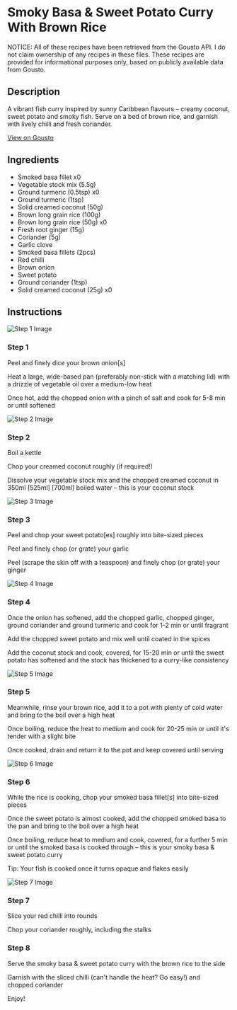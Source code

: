 # Smoky Basa & Sweet Potato Curry With Brown Rice

NOTICE: All of these recipes have been retrieved from the Gousto API. I do not claim ownership of any recipes in these files. These recipes are provided for informational purposes only, based on publicly available data from Gousto.

## Description

A vibrant fish curry inspired by sunny Caribbean flavours – creamy coconut, sweet potato and smoky fish. Serve on a bed of brown rice, and garnish with lively chilli and fresh coriander.

[View on Gousto](https://www.gousto.co.uk/recipes/cookbook/smoky-fish-sweet-potato-curry)

## Ingredients

- Smoked basa fillet x0
- Vegetable stock mix (5.5g)
- Ground turmeric (0.5tsp) x0
- Ground turmeric (1tsp)
- Solid creamed coconut (50g)
- Brown long grain rice (100g)
- Brown long grain rice (50g) x0
- Fresh root ginger (15g)
- Coriander (5g)
- Garlic clove
- Smoked basa fillets (2pcs)
- Red chilli
- Brown onion
- Sweet potato
- Ground coriander (1tsp)
- Solid creamed coconut (25g) x0

## Instructions

![Step 1 Image](https://production-media.gousto.co.uk/cms/recipe-step-image/RC1718Step-1-x200.jpg)

### Step 1

Peel and finely dice your brown onion[s]

Heat a large, wide-based pan (preferably non-stick with a matching lid) with a drizzle of vegetable oil over a medium-low heat

Once hot, add the chopped onion with a pinch of salt and cook for 5-8 min or until softened

![Step 2 Image](https://production-media.gousto.co.uk/cms/recipe-step-image/1718.-step-2-x200.jpg)

### Step 2

Boil a kettle

Chop your creamed coconut roughly (if required!)

Dissolve your vegetable stock mix and the chopped creamed coconut in 350ml <span class="text-purple">[525ml] </span><span class="text-danger">[700ml]</span> boiled water – this is your coconut stock

![Step 3 Image](https://production-media.gousto.co.uk/cms/recipe-step-image/1718.-step-3-x200.jpg)

### Step 3

Peel and chop your sweet potato[es] roughly into bite-sized pieces

Peel and finely chop (or grate) your garlic

Peel (scrape the skin off with a teaspoon) and finely chop (or grate) your ginger

![Step 4 Image](https://production-media.gousto.co.uk/cms/recipe-step-image/1718.-step-4-x200.jpg)

### Step 4

Once the onion has softened, add the chopped garlic, chopped ginger, ground coriander and ground turmeric and cook for 1-2 min or until fragrant

Add the chopped sweet potato and mix well until coated in the spices

Add the coconut stock and cook, covered, for 15-20 min or until the sweet potato has softened and the stock has thickened to a curry-like consistency

![Step 5 Image](https://production-media.gousto.co.uk/cms/recipe-step-image/1718.-step-5-x200.jpg)

### Step 5

Meanwhile, rinse your brown rice, add it to a pot with plenty of cold water and bring to the boil over a high heat

Once boiling, reduce the heat to medium and cook for 20-25 min or until it's tender with a slight bite

Once cooked, drain and return it to the pot and keep covered until serving

![Step 6 Image](https://production-media.gousto.co.uk/cms/recipe-step-image/1718.-step-6-x200.jpg)

### Step 6

While the rice is cooking, chop your smoked basa fillet[s] into bite-sized pieces

Once the sweet potato is almost cooked, add the chopped smoked basa to the pan and bring to the boil over a high heat

Once boiling, reduce heat to medium and cook, covered, for a further 5 min or until the smoked basa is cooked through – this is your smoky basa & sweet potato curry

Tip: Your fish is cooked once it turns opaque and flakes easily

![Step 7 Image](https://production-media.gousto.co.uk/cms/recipe-step-image/1718.-step-7-x200.jpg)

### Step 7

Slice your red chilli into rounds

Chop your coriander roughly, including the stalks

### Step 8

Serve the smoky basa & sweet potato curry with the brown rice to the side

Garnish with the sliced chilli (can't handle the heat? Go easy!) and chopped coriander

Enjoy!


